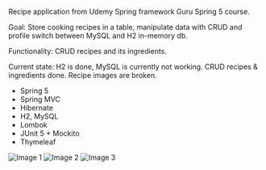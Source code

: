 Recipe application from Udemy Spring framework Guru Spring 5 course.

Goal: Store cooking recipes in a table, manipulate data with CRUD and profile switch between MySQL and H2 in-memory db.

Functionality: CRUD recipes and its ingredients. 

Current state: H2 is done, MySQL is currently not working. CRUD recipes & ingredients done. Recipe images are broken.

 - Spring 5
 - Spring MVC
 - Hibernate
 - H2, MySQL 
 - Lombok 
 - JUnit 5 + Mockito
 - Thymeleaf

![Image 1](https://imgur.com/a/m7XuBWA)
![Image 2](https://imgur.com/a/Rj3xjOR)
![Image 3](https://imgur.com/a/OyM8J3J)

